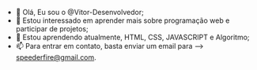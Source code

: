 - 👋 Olá, Eu sou o @Vitor-Desenvolvedor;
- 👀 Estou interessado em aprender mais sobre programação web e participar de projetos;
- 🌱 Estou aprendendo atualmente, HTML, CSS, JAVASCRIPT e Algoritmo;
- 📫 Para entrar em contato, basta enviar um email para --> speederfire@gmail.com.

<!---
Vitor-Desenvolvedor/Vitor-Desenvolvedor is a ✨ special ✨ repository because its `README.md` (this file) appears on your GitHub profile.
You can click the Preview link to take a look at your changes.
--->
